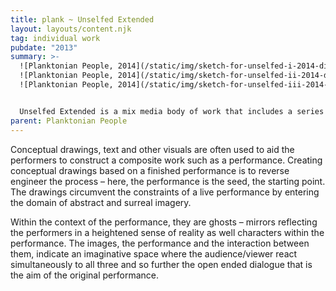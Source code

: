 ```yaml
---
title: plank ~ Unselfed Extended
layout: layouts/content.njk
tag: individual work
pubdate: "2013"
summary: >-
  ![Planktonian People, 2014](/static/img/sketch-for-unselfed-i-2014-digital-drawing.jpg)
  ![Planktonian People, 2014](/static/img/sketch-for-unselfed-ii-2014-digital-drawing.jpg)
  ![Planktonian People, 2014](/static/img/sketch-for-unselfed-iii-2014-digital-drawing.jpg)


  Unselfed Extended is a mix media body of work that includes a series of drawings/copper plate etchings, prosthetic sculpture/masks and other props/objects. It is an interpretive work based on and furthering the artistic vision of an 80 minute performance of the same name. It is a search for a hybrid form, one which invites the viewer to engage simply with bodies moving in space, with gestures, with objects, movement, images and the spoken word...
parent: Planktonian People
---
```



Conceptual drawings, text and other visuals are often used to aid the performers to construct a composite work such as a performance. Creating conceptual drawings based on a finished performance is to reverse engineer the process – here, the performance is the seed, the starting point. The drawings circumvent the constraints of a live performance by entering the domain of abstract and surreal imagery.

Within the context of the performance, they are ghosts – mirrors reflecting the performers in a heightened sense of reality as well characters within the performance. The images, the performance and the interaction between them, indicate an imaginative space where the audience/viewer react simultaneously to all three and so further the open ended dialogue that is the aim of the original performance.
